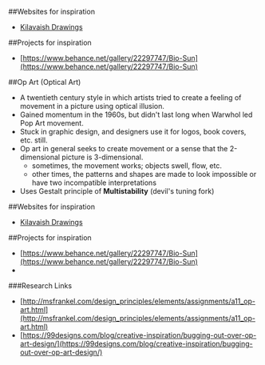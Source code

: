##Websites for inspiration
- [Kilavaish Drawings](http://we0214.coursifage.net/derungs/index.html)

##Projects for inspiration
- [https://www.behance.net/gallery/22297747/Bio-Sun](https://www.behance.net/gallery/22297747/Bio-Sun)

##Op Art (Optical Art)
- A twentieth century style in which artists tried to create a feeling of movement in a picture using optical illusion.
- Gained momentum in the 1960s, but didn't last long when Warwhol led Pop Art movement.
- Stuck in graphic design, and designers use it for logos, book covers, etc. still.
- Op art in general seeks to create movement or a sense that the 2-dimensional picture is 3-dimensional.
    + sometimes, the movement works; objects swell, flow, etc.
    + other times, the patterns and shapes are made to look impossible or have two incompatible interpretations
- Uses Gestalt principle of **Multistability** (devil's tuning fork)

##Websites for inspiration
- [Kilavaish Drawings](http://we0214.coursifage.net/derungs/index.html)

##Projects for inspiration
- [https://www.behance.net/gallery/22297747/Bio-Sun](https://www.behance.net/gallery/22297747/Bio-Sun)
- 
###Research Links
- [http://msfrankel.com/design_principles/elements/assignments/a11_op-art.html](http://msfrankel.com/design_principles/elements/assignments/a11_op-art.html)
- [https://99designs.com/blog/creative-inspiration/bugging-out-over-op-art-design/](https://99designs.com/blog/creative-inspiration/bugging-out-over-op-art-design/)

